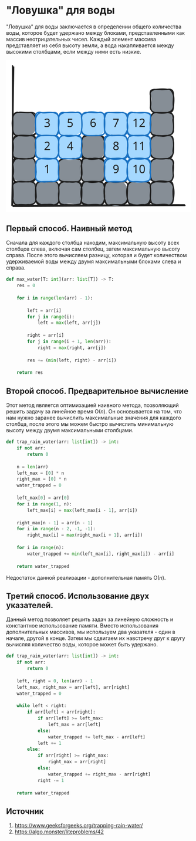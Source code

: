 # "Ловушка" для воды

"Ловушка" для воды заключается в определении общего количества воды, которое будет удержано между блоками, представленными как массив неотрицательных чисел. Каждый элемент массива представляет из себя высоту земли, а вода накапливается между высокими столбцами, если между ними есть низкие.

![img350-rain-water](statics/img/Trapping_rain_water/rain.svg)

## Первый способ. Наивный метод

Сначала для каждого столбца находим, максимальную высоту всех столбцов слева, включая сам столбец, затем максимальную высоту справа. После этого вычисляем разницу, которая и будет количеством удерживаемой воды между двумя максимальными блоками слева и справа.

```python
def max_water[T: int](arr: list[T]) -> T:
    res = 0

    for i in range(len(arr) - 1):

        left = arr[i]
        for j in range(i):
            left = max(left, arr[j])

        right = arr[i]
        for j in range(i + 1, len(arr)):
            right = max(right, arr[j])

        res += (min(left, right) - arr[i])

    return res
```

## Второй способ. Предварительное вычисление

Этот метод является оптимизацией наивного метода, позволяющий решить задачу за линейное время $\mathsf{O}(n)$. Он основывается на том, что нам нужно заранее вычислить максимальные значения для каждого столбца, после этого мы можем быстро вычислить минимальную высоту между двумя максимальными столбцами.

```python
def trap_rain_water(arr: list[int]) -> int:
    if not arr:
        return 0
    
    n = len(arr)
    left_max = [0] * n
    right_max = [0] * n
    water_trapped = 0

    left_max[0] = arr[0]
    for i in range(1, n):
        left_max[i] = max(left_max[i - 1], arr[i])

    right_max[n - 1] = arr[n - 1]
    for i in range(n - 2, -1, -1):
        right_max[i] = max(right_max[i + 1], arr[i])

    for i in range(n):
        water_trapped += min(left_max[i], right_max[i]) - arr[i]

    return water_trapped
```

Недостаток данной реализации - дополнительная память $\mathsf{O}(n)$.

## Третий способ. Использование двух указателей.

Данный метод позволяет решить задач за линейную сложность и константное использование памяти. Вместо использования дополнительных массивов, мы используем два указателя - один в начале, другой в конце. Затем мы сдвигаем их навстречу друг к другу вычисляя количество воды, которое может быть удержано.

```python
def trap_rain_water(arr: list[int]) -> int:
	if not arr:
		return 0

	left, right = 0, len(arr) - 1
	left_max, right_max = arr[left], arr[right]
	water_trapped = 0

	while left < right:
		if arr[left] < arr[right]:
			if arr[left] >= left_max:
				left_max = arr[left]
			else:
				water_trapped += left_max - arr[left]
			left += 1
		else:
			if arr[right] >= right_max:
				right_max = arr[right]
			else:
				water_trapped += right_max - arr[right]
			right -= 1

	return water_trapped
```

## Источник

1. https://www.geeksforgeeks.org/trapping-rain-water/
2. https://algo.monster/liteproblems/42